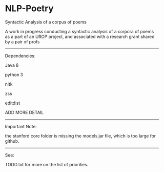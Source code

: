 # NLP-Poetry
Syntactic Analysis of a corpus of poems

A work in progress conducting a syntactic analysis of a corpora of poems as a part of an UROP project,
and associated with a research grant shared by a pair of profs

************

Dependencies:

Java 8

python 3

nltk

zss

editdist

ADD MORE DETAIL

************

Important Note:

the stanford core folder is missing the models.jar file, which is too large for github.

************

See:

TODO.txt for more on the list of priorities.
